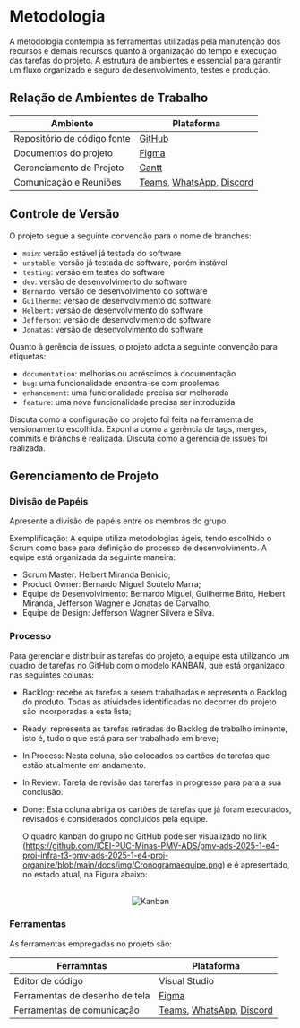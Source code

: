 
# Metodologia



A metodologia contempla as ferramentas utilizadas pela manutenção dos recursos e demais recursos quanto à organização do tempo e execução das tarefas do projeto.
A estrutura de ambientes é essencial para garantir um fluxo organizado e seguro de desenvolvimento, testes e produção. 

## Relação de Ambientes de Trabalho

| Ambiente | Plataforma | 
--------- | ---------- |  
| Repositório de código fonte | [GitHub](https://github.com/ICEI-PUC-Minas-PMV-ADS/pmv-ads-2025-1-e4-proj-infra-t3-pmv-ads-2025-1-e4-proj-organize) |
| Documentos do projeto | [Figma](https://www.figma.com/files/team/1420573355423046667/all-projects?fuid=1064914400717975648) |
| Gerenciamento de Projeto | [Gantt](https://github.com/ICEI-PUC-Minas-PMV-ADS/pmv-ads-2025-1-e4-proj-infra-t3-pmv-ads-2025-1-e4-proj-organize/blob/main/docs/img/Gantt.png)  |
| Comunicação e Reuniões | [Teams](https://teams.microsoft.com/_), [WhatsApp](https://web.whatsapp.com/), [Discord](https://discord.com/channels/1141565883148410880/1141566867622862879/) |

## Controle de Versão

O projeto segue a seguinte convenção para o nome de branches:

- `main`: versão estável já testada do software
- `unstable`: versão já testada do software, porém instável
- `testing`: versão em testes do software
- `dev`: versão de desenvolvimento do software
- `Bernardo`:  versão de desenvolvimento do software
- `Guilherme`:  versão de desenvolvimento do software
- `Helbert`:  versão de desenvolvimento do software
- `Jefferson`:  versão de desenvolvimento do software
- `Jonatas`:  versão de desenvolvimento do software


Quanto à gerência de issues, o projeto adota a seguinte convenção para
etiquetas:

- `documentation`: melhorias ou acréscimos à documentação
- `bug`: uma funcionalidade encontra-se com problemas
- `enhancement`: uma funcionalidade precisa ser melhorada
- `feature`: uma nova funcionalidade precisa ser introduzida

Discuta como a configuração do projeto foi feita na ferramenta de versionamento escolhida. Exponha como a gerência de tags, merges, commits e branchs é realizada. Discuta como a gerência de issues foi realizada.



## Gerenciamento de Projeto

### Divisão de Papéis

Apresente a divisão de papéis entre os membros do grupo.

Exemplificação: A equipe utiliza metodologias ágeis, tendo escolhido o Scrum como base para definição do processo de desenvolvimento. A equipe está organizada da seguinte maneira:

- Scrum Master: Helbert Miranda Benicio;
- Product Owner: Bernardo Miguel Soutelo Marra;
- Equipe de Desenvolvimento: Bernardo Miguel, Guilherme Brito, Helbert Miranda, Jefferson Wagner e Jonatas de Carvalho;
- Equipe de Design: Jefferson Wagner Silvera e Silva.



### Processo

Para gerenciar e distribuir as tarefas do projeto, a equipe está utilizando um quadro de tarefas no GitHub com o modelo KANBAN, que está organizado nas seguintes colunas:

- Backlog: recebe as tarefas a serem trabalhadas e representa o Backlog do produto. Todas as atividades identificadas no decorrer do projeto são incorporadas a esta lista;
- Ready: representa as tarefas retiradas do Backlog de trabalho iminente, isto é, tudo o que está para ser trabalhado em breve;
- In Process: Nesta coluna, são colocados os cartões de tarefas que estão atualmente em andamento.
- In Review: Tarefa de revisão das tarerfas in progresso para para a sua conclusão.
- Done: Esta coluna abriga os cartões de tarefas que já foram executados, revisados e considerados concluídos pela equipe.

  O quadro kanban do grupo no GitHub pode ser visualizado no link (https://github.com/ICEI-PUC-Minas-PMV-ADS/pmv-ads-2025-1-e4-proj-infra-t3-pmv-ads-2025-1-e4-proj-organize/blob/main/docs/img/Cronogramaequipe.png) e é apresentado, no estado atual, na Figura abaixo:
<br>

<div align="center"><img src="https://github.com/ICEI-PUC-Minas-PMV-ADS/pmv-ads-2025-1-e4-proj-infra-t3-pmv-ads-2025-1-e4-proj-organize/blob/main/docs/img/Cronogramaequipe.png" title="Kanban"></div>
 

### Ferramentas

As ferramentas empregadas no projeto são:

| Ferramntas | Plataforma | 
--------- | ---------- |  
| Editor de código| Visual Studio |
| Ferramentas de desenho de tela | [Figma](https://www.figma.com/files/team/1420573355423046667/all-projects?fuid=1064914400717975648) |
| Ferramentas de comunicação | [Teams](https://teams.microsoft.com/_), [WhatsApp](https://web.whatsapp.com/), [Discord](https://discord.com/channels/1141565883148410880/1141566867622862879/) |




